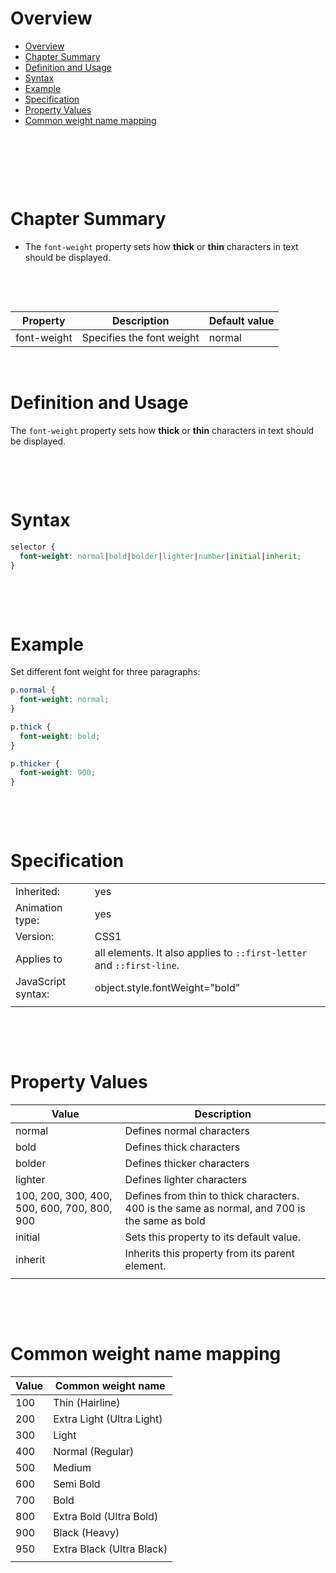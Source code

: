 # Overview

- [Overview](#overview)
- [Chapter Summary](#chapter-summary)
- [Definition and Usage](#definition-and-usage)
- [Syntax](#syntax)
- [Example](#example)
- [Specification](#specification)
- [Property Values](#property-values)
- [Common weight name mapping](#common-weight-name-mapping)

&nbsp;

&nbsp;

&nbsp;

# Chapter Summary

- The `font-weight` property sets how **thick** or **thin** characters in text should be displayed.

&nbsp;

&nbsp;

| Property    | Description               | Default value |
| ----------- | ------------------------- | ------------- |
| font-weight | Specifies the font weight | normal        |

&nbsp;

# Definition and Usage

The `font-weight` property sets how **thick** or **thin** characters in text should be displayed.

&nbsp;

&nbsp;

# Syntax

```css
selector {
  font-weight: normal|bold|bolder|lighter|number|initial|inherit;
}
```

&nbsp;

&nbsp;

# Example

Set different font weight for three paragraphs:

```css
p.normal {
  font-weight: normal;
}

p.thick {
  font-weight: bold;
}

p.thicker {
  font-weight: 900;
}
```

&nbsp;

&nbsp;

# Specification

|                    |                                                                       |
| ------------------ | --------------------------------------------------------------------- |
| Inherited:         | yes                                                                   |
| Animation type:    | yes                                                                   |
| Version:           | CSS1                                                                  |
| Applies to         | all elements. It also applies to `::first-letter` and `::first-line`. |
| JavaScript syntax: | object.style.fontWeight="bold"                                        |
|                    |                                                                       |

&nbsp;

&nbsp;

# Property Values

| Value                                       | Description                                                                                   |
| ------------------------------------------- | --------------------------------------------------------------------------------------------- |
| normal                                      | Defines normal characters                                                                     |
| bold                                        | Defines thick characters                                                                      |
| bolder                                      | Defines thicker characters                                                                    |
| lighter                                     | Defines lighter characters                                                                    |
| 100, 200, 300, 400, 500, 600, 700, 800, 900 | Defines from thin to thick characters. 400 is the same as normal, and 700 is the same as bold |
| initial                                     | Sets this property to its default value.                                                      |
| inherit                                     | Inherits this property from its parent element.                                               |
|                                             |                                                                                               |

&nbsp;

&nbsp;

# Common weight name mapping

| Value | Common weight name        |
| ----- | ------------------------- |
| 100   | Thin (Hairline)           |
| 200   | Extra Light (Ultra Light) |
| 300   | Light                     |
| 400   | Normal (Regular)          |
| 500   | Medium                    |
| 600   | Semi Bold                 |
| 700   | Bold                      |
| 800   | Extra Bold (Ultra Bold)   |
| 900   | Black (Heavy)             |
| 950   | Extra Black (Ultra Black) |
|       |                           |

